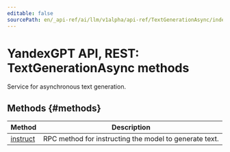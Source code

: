 ```yaml
---
editable: false
sourcePath: en/_api-ref/ai/llm/v1alpha/api-ref/TextGenerationAsync/index.md
---
```


# YandexGPT API, REST: TextGenerationAsync methods
Service for asynchronous text generation.

## Methods {#methods}
Method | Description
--- | ---
[instruct](instruct.md) | RPC method for instructing the model to generate text.
